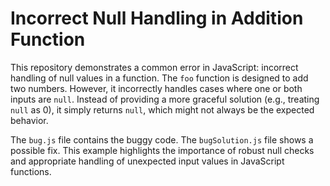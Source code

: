 # Incorrect Null Handling in Addition Function

This repository demonstrates a common error in JavaScript: incorrect handling of null values in a function.  The `foo` function is designed to add two numbers. However, it incorrectly handles cases where one or both inputs are `null`. Instead of providing a more graceful solution (e.g., treating `null` as 0), it simply returns `null`, which might not always be the expected behavior.

The `bug.js` file contains the buggy code. The `bugSolution.js` file shows a possible fix. This example highlights the importance of robust null checks and appropriate handling of unexpected input values in JavaScript functions.